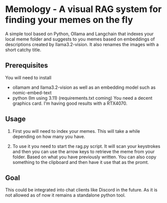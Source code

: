 # Memology - A visual RAG system for finding your memes on the fly

A simple tool based on Python, Ollama and Langchain that indexes your local meme folder 
and suggests to you memes based on embeddings of descriptions created by llama3.2-vision.
It also renames the images with a short catchy title.

## Prerequisites
You will need to install 
  + ollamam and llama3.2-vision as well as an embedding model such as nomic-embed-text
  + python (Im using 3.11) (requirements.txt coming)
You need a decent graphics card. I'm having good results with a RTX4070.

## Usage
  1) First you will need to index your memes. This will take a while depending on how many you have.

  2) To use it you need to start the rag.py script. It will scan your keystrokes and then you can use the arrow keys to 
  retrieve the meme from your folder. Based on what you have previously written.
  You can also copy something to the clipboard and then have it use that as the promt.

## Goal

This could be integrated into chat clients like Discord in the future. 
As it is not allowed as of now it remains a standalone python tool.
